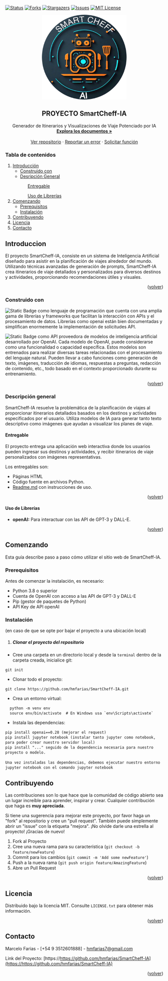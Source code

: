 [![Status][statuss-shield]][statuss-url]
[![Forks][forks-shield]][forks-url]
[![Stargazers][stars-shield]][stars-url]
[![Issues][issues-shield]][issues-url]
[![MIT License][license-shield]][license-url]

<!-- PROJECT LOGO -->
<div align="center">
  <a href="https://github.com/hmfarias/SmartCheff-IA">
    <img src="https://github.com/hmfarias/SmartCheff-IA/blob/main/logo.png" alt="Logo" width="270" height="270">
  </a>
  <h2 align="center">PROYECTO SmartCheff-IA</h2>

  <p align="center">
    Generador de Itinerarios y Visualizaciones de Viaje Potenciado por IA
    <br />
    <a href="https://github.com/hmfarias/SmartCheff-IA"><strong>Explora los documentos »</strong></a>
    <br />
    <br />
    <a href="https://github.com/hmfarias/SmartCheff-IA">Ver repositorio</a>
    ·
    <a href="https://github.com/hmfarias/SmartCheff-IA/issues">Reportar un error</a>
    ·
    <a href="https://github.com/hmfarias/SmartCheff-IA/issues">Solicitar función</a>
  </p>


  
</div>

<!-- TABLE OF CONTENTS -->

### Tabla de contenidos

  <ol>
    <li>
      <a href="#introduccion">Introducción</a>
      <ul>
        <li><a href="#construido-con">Construido con</a></li>
        <li><a href="#descripción-general">Desripción General</a></li>
          <ul><a href="#entregable">Entregable</a></ul>
          <ul><a href="#uso-de-librerías">Uso de Librerías</a></ul>
      </ul>
    </li>
    <li>
      <a href="#comenzando">Comenzando</a>
      <ul>
        <li><a href="#prerequisitos">Prerequisitos</a></li>
        <li><a href="#instalación">Instalación</a></li>
      </ul>
    </li>
    <li><a href="#contribuyendo">Contribuyendo</a></li>
    <li><a href="#licencia">Licencia</a></li>
    <li><a href="#contacto">Contacto</a></li>
  </ol>

<!-- ABOUT THE PROJECT -->

## Introduccion

El proyecto SmartCheff-IA, consiste en un sistema de Inteligencia Artificial diseñado para asistir en la planificación de viajes alrededor del mundo. Utilizando técnicas avanzadas de generación de prompts, SmartCheff-IA crea itinerarios de viaje detallados y personalizados para diversos destinos y actividades, proporcionando recomendaciones útiles y visuales.
<p align="right">(<a href="#tabla-de-contenidos">volver</a>)</p>

### Construido con

![Static Badge](https://img.shields.io/badge/Python-green?style=for-the-badge) como lenguaje de programación que cuenta con una amplia gama de librerías y frameworks que facilitan la interacción con APIs y el procesamiento de datos. Librerías como openai están bien documentadas y simplifican enormemente la implementación de solicitudes API.

![Static Badge](https://img.shields.io/badge/APIOpenAI-blue?style=for-the-badge) como API proveedora de modelos de inteligencia artificial desarrollado por OpenAI. Cada modelo de OpenAI, puede considerarse como una funcionalidad o capacidad específica. Estos modelos son entrenados para realizar diversas tareas relacionadas con el procesamiento del lenguaje natural. Pueden llevar a cabo funciones como generación de texto, imágenes, traducción de idiomas, respuestas a preguntas, redacción de contenido, etc., todo basado en el contexto proporcionado durante su entrenamiento.

<p align="right">(<a href="#tabla-de-contenidos">volver</a>)</p>

### Descripción general

SmartCheff-IA resuelve la problemática de la planificación de viajes al proporcionar itinerarios detallados basados en los destinos y actividades especificados por el usuario. Utiliza modelos de IA para generar tanto texto descriptivo como imágenes que ayudan a visualizar los planes de viaje.

#### Entregable

El proyecto entrega una aplicación web interactiva donde los usuarios pueden ingresar sus destinos y actividades, y recibir itinerarios de viaje personalizados con imágenes representativas.

Los entregables son:

- Páginas HTML
- Código fuente en archivos Python.
- [Readme.md](https://https://github.com/hmfarias/SmartCheff-IA/edit/main/readme.md) con instrucciones de uso.


<p align="right">(<a href="#tabla-de-contenidos">volver</a>)</p>

#### Uso de Librerías

- **openAI:** Para interactuar con las API de GPT-3 y DALL-E.


<p align="right">(<a href="#tabla-de-contenidos">volver</a>)</p>

<!-- GETTING STARTED -->

## Comenzando

Esta guía describe paso a paso cómo utilizar el sitio web de SmartCheff-IA.

### Prerequisitos

Antes de comenzar la instalación, es necesario:

- Python 3.8 o superior
- Cuenta de OpenAI con acceso a las API de GPT-3 y DALL-E
- Pip (gestor de paquetes de Python)
- API Key de API openAI

### Instalación 
(en caso de que se opte por bajar el proyecto a una ubicación local)

1. ##### Clonar el proyecto del repositorio

- Cree una carpeta en un directorio local y desde la `terminal` dentro de la carpeta creada, inicialice git:

```
git init
```

- Clonar todo el proyecto:

```
git clone https://github.com/hmfarias/SmartCheff-IA.git
```

- Crea un entorno virtual:
```
  python -m venv env
  source env/bin/activate  # En Windows usa `env\Scripts\activate`
```

- Instala las dependencias:
```
pip install openai==0.28 (mejorar el request)
pip install jupyter notebook (instalar tanto jupyter como notebook, para poder crear nuestro servidor local)
pip install "..." seguido de la dependencia necesaria para nuestro proyecto o modelo.

Una vez instaladas las dependencias, debemos ejecutar nuestro entorno jupyter notebook con el comando jupyter notebook
```

    
<!-- CONTRIBUTING -->

## Contribuyendo

Las contribuciones son lo que hace que la comunidad de código abierto sea un lugar increíble para aprender, inspirar y crear. Cualquier contribución que haga es **muy apreciada**.

Si tiene una sugerencia para mejorar este proyecto, por favor haga un "fork" al repositorio y cree un "pull request". También puede simplemente abrir un "issue" con la etiqueta "mejora".
¡No olvide darle una estrella al proyecto! ¡Gracias de nuevo!

1. Fork al Proyecto
2. Cree una nueva rama para su característica (`git checkout -b feature/newFeature`)
3. Commit para los cambios (`git commit -m 'Add some newFeature'`)
4. Push a la nueva rama (`git push origin feature/AmazingFeature`)
5. Abre un Pull Request

<p align="right">(<a href="#tabla-de-contenidos">volver</a>)</p>

<!-- LICENSE -->

## Licencia

Distribuido bajo la licencia MIT. Consulte `LICENSE.txt` para obtener más información.

<p align="right">(<a href="#tabla-de-contenidos">volver</a>)</p>

<!-- CONTACT -->

## Contacto

Marcelo Farias - [+54 9 3512601888] - hmfarias7@gmail.com

Link del Proyecto: [https://https://github.com/hmfarias/SmartCheff-IA](https://https://github.com/hmfarias/SmartCheff-IA)

<p align="right">(<a href="#tabla-de-contenidos">volver</a>)</p>

<!-- ACKNOWLEDGMENTS -->

<!-- MARKDOWN LINKS & IMAGES -->

<!-- [statuss-shield]: https://img.shields.io/badge/STATUS-Developing-green -->

[statuss-shield]: https://img.shields.io/badge/STATUSS-finished-green
[statuss-url]: https://https://github.com/hmfarias/SmartCheff-IA#readme
[forks-shield]: https://img.shields.io/github/forks/hmfarias/SmartCheff-IA
[forks-url]: https://github.com/hmfarias/SmartCheff-IA/network/members
[stars-shield]: https://img.shields.io/github/stars/hmfarias/SmartCheff-IA
[stars-url]: https://github.com/hmfarias/SmartCheff-IA/stargazers
[issues-shield]: https://img.shields.io/github/issues/hmfarias/SmartCheff-IA
[issues-url]: https://github.com/hmfarias/SmartCheff-IA/issues
[license-shield]: https://img.shields.io/github/license/othneildrew/Best-README-Template.svg
[license-url]: https://github.com/hmfarias/SmartCheff-IA/blob/master/LICENSE.txt
[product-screenshot]: https://github.com/hmfarias/SmartCheff-IA/blob/main/assets/images/screenShot.webp
[product-screenshot-navbar]: https://github.com/hmfarias/SmartCheff-IA/blob/main/assets/images/navbar.webp
[others-url]: https://github.com/hmfarias/SmartCheff-IA





